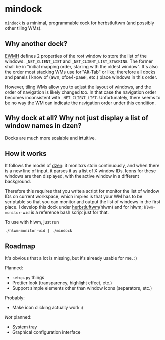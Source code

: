 # mindock

`mindock` is a minimal, programmable dock for herbstluftwm (and possibly other
tiling WMs).

## Why another dock?

[EWMH](http://standards.freedesktop.org/wm-spec/wm-spec-1.3.html) defines 2
properties of the root window to store the list of the windows:
`_NET_CLIENT_LIST` and `_NET_CLIENT_LIST_STACKING`. The former shall be in
"initial mapping order, starting with the oldest window". It's also the order
most stacking WMs use for "Alt-Tab" or like; therefore all docks and panels I
know of (awn, xfce4-panel, etc.) place windows in this order.

However, tiling WMs allow you to adjust the layout of windows, and the order
of navigation is likely changed too. In that case the navigation order becomes
inconsistent with `_NET_CLIENT_LIST`. Unfortunately, there seems to be no way
the WM can indicate the navigation order under this condition.

## Why dock at all? Why not just display a list of window names in dzen?

Docks are much more scalable and intuitive.

## How it works

It follows the model of [dzen](http://robm.github.io/dzen/): it monitors stdin
continuously, and when there is a new line of input, it parses it as a list of
X window IDs. Icons for these windows are then displayed, with the active
window in a different background.

Therefore this requires that you write a script for monitor the list of window
IDs on current workspace, which implies is that your WM has to be scriptable
so that you can monitor and output the list of windows in the first place. I
develop this dock under
[herbstluftwm](http://wwwcip.cs.fau.de/~re06huxa/herbstluftwm/)(hlwm) and for
hlwm; `hlwm-monitor-wid` is a reference bash script just for that.

To use with hlwm, just run

    ./hlwm-monitor-wid | ./mindock

## Roadmap

It's obvious that a lot is missing, but it's already usable for me. :)

Planned:

* `setup.py` things
* Prettier look (transparency, highlight effect, etc.)
* Support simple elements other than window icons (separators, etc.)

Probably:

* Make icon clicking actually work :)

_Not_ planned:

* System tray
* Graphical configuration interface
